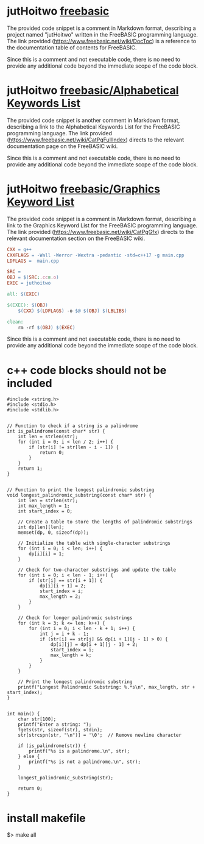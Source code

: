# jutHoitwo [freebasic](https://www.freebasic.net/wiki/DocToc)

The provided code snippet is a comment in Markdown format, describing a project named "jutHoitwo" written in the FreeBASIC programming language. The link provided (https://www.freebasic.net/wiki/DocToc) is a reference to the documentation table of contents for FreeBASIC.

Since this is a comment and not executable code, there is no need to provide any additional code beyond the immediate scope of the code block.

# jutHoitwo [freebasic/Alphabetical Keywords List](https://www.freebasic.net/wiki/CatPgFullIndex)

The provided code snippet is another comment in Markdown format, describing a link to the Alphabetical Keywords List for the FreeBASIC programming language. The link provided (https://www.freebasic.net/wiki/CatPgFullIndex) directs to the relevant documentation page on the FreeBASIC wiki.

Since this is a comment and not executable code, there is no need to provide any additional code beyond the immediate scope of the code block.

# jutHoitwo [freebasic/Graphics Keyword List](https://www.freebasic.net/wiki/CatPgGfx)

The provided code snippet is a comment in Markdown format, describing a link to the Graphics Keyword List for the FreeBASIC programming language. The link provided (https://www.freebasic.net/wiki/CatPgGfx) directs to the relevant documentation section on the FreeBASIC wiki.

```makefile
CXX = g++
CXXFLAGS = -Wall -Werror -Wextra -pedantic -std=c++17 -g main.cpp
LDFLAGS =  main.cpp

SRC = 
OBJ = $(SRC:.cc=.o)
EXEC = juthoitwo

all: $(EXEC)

$(EXEC): $(OBJ)
	$(CXX) $(LDFLAGS) -o $@ $(OBJ) $(LBLIBS)

clean:
	rm -rf $(OBJ) $(EXEC)
```
    

Since this is a comment and not executable code, there is no need to provide any additional code beyond the immediate scope of the code block.
# c++ code blocks should not be included
```
#include <string.h>
#include <stdio.h>
#include <stdlib.h>


// Function to check if a string is a palindrome
int is_palindrome(const char* str) {
    int len = strlen(str);
    for (int i = 0; i < len / 2; i++) {
        if (str[i] != str[len - i - 1]) {
            return 0;
        }
    }
    return 1;
}


// Function to print the longest palindromic substring
void longest_palindromic_substring(const char* str) {
    int len = strlen(str);
    int max_length = 1;
    int start_index = 0;

    // Create a table to store the lengths of palindromic substrings
    int dp[len][len];
    memset(dp, 0, sizeof(dp));

    // Initialize the table with single-character substrings
    for (int i = 0; i < len; i++) {
        dp[i][i] = 1;
    }

    // Check for two-character substrings and update the table
    for (int i = 0; i < len - 1; i++) {
        if (str[i] == str[i + 1]) {
            dp[i][i + 1] = 2;
            start_index = i;
            max_length = 2;
        }
    }

    // Check for longer palindromic substrings
    for (int k = 3; k <= len; k++) {
        for (int i = 0; i < len - k + 1; i++) {
            int j = i + k - 1;
            if (str[i] == str[j] && dp[i + 1][j - 1] > 0) {
                dp[i][j] = dp[i + 1][j - 1] + 2;
                start_index = i;
                max_length = k;
            }
        }
    }

    // Print the longest palindromic substring
    printf("Longest Palindromic Substring: %.*s\n", max_length, str + start_index);
}


int main() {
    char str[100];
    printf("Enter a string: ");
    fgets(str, sizeof(str), stdin);
    str[strcspn(str, "\n")] = '\0';  // Remove newline character

    if (is_palindrome(str)) {
        printf("%s is a palindrome.\n", str);
    } else {
        printf("%s is not a palindrome.\n", str);
    }

    longest_palindromic_substring(str);

    return 0;
}
```

# install makefile 
$> make all

